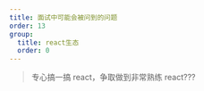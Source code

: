 ```yaml
---
title: 面试中可能会被问到的问题
order: 13
group:
  title: react生态
  order: 0
---
```


> 专心搞一搞 react，争取做到非常熟练 react???
